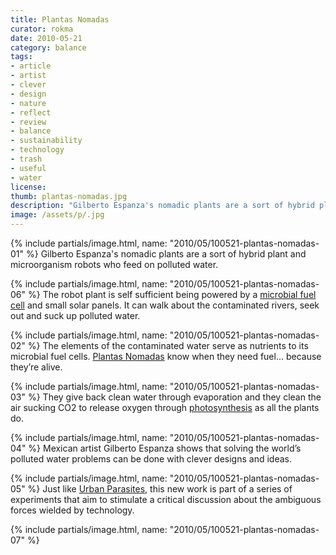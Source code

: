 ```yaml
---
title: Plantas Nomadas
curator: rokma
date: 2010-05-21
category: balance
tags:
- article
- artist
- clever
- design
- nature
- reflect
- review
- balance
- sustainability
- technology
- trash
- useful
- water
license:
thumb: plantas-nomadas.jpg
description: "Gilberto Espanza's nomadic plants are a sort of hybrid plant and microorganism robots who feed on polluted water. The robot plant is self sufficient being powered by a microbial fuel cell and small solar panels. It can walk about the contaminated rivers, seek out and suck up polluted water."
image: /assets/p/.jpg
---
```


{% include partials/image.html, name: "2010/05/100521-plantas-nomadas-01" %}
Gilberto Espanza's nomadic plants are a sort of hybrid plant and microorganism robots who feed on polluted water.

{% include partials/image.html, name: "2010/05/100521-plantas-nomadas-06" %}
The robot plant is self sufficient being powered by a <a href="http://en.wikipedia.org/wiki/Microbial_fuel_cell"   rel="noopener">microbial fuel cell</a> and small solar panels. It can walk about the contaminated rivers, seek out and suck up polluted water.

{% include partials/image.html, name: "2010/05/100521-plantas-nomadas-02" %}
The elements of the contaminated water serve as nutrients to its microbial fuel cells. <a   href="http://www.plantasnomadas.com/">Plantas Nomadas</a> know when they need fuel&hellip; because they&rsquo;re alive.

{% include partials/image.html, name: "2010/05/100521-plantas-nomadas-03" %}
They give back clean water through evaporation and they clean the air sucking CO2 to release oxygen through <a   href="http://en.wikipedia.org/wiki/Photosynthesis">photosynthesis</a> as all the plants do.

{% include partials/image.html, name: "2010/05/100521-plantas-nomadas-04" %}
Mexican artist Gilberto Espanza shows that solving the world&rsquo;s polluted water problems can be done with clever designs and ideas.

{% include partials/image.html, name: "2010/05/100521-plantas-nomadas-05" %}
Just like <a   href="http://parasitosurbanos.com">Urban Parasites</a>, this new work is part of a series of experiments that aim to stimulate a critical discussion about the ambiguous forces wielded by technology.

{% include partials/image.html, name: "2010/05/100521-plantas-nomadas-07" %}
